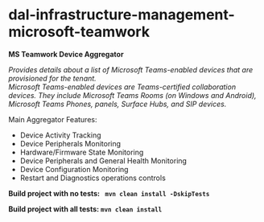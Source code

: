 # dal-infrastructure-management-microsoft-teamwork

**MS Teamwork Device Aggregator**

*Provides details about a list of Microsoft Teams-enabled devices that are provisioned for the tenant.  
Microsoft Teams-enabled devices are Teams-certified collaboration devices. They include Microsoft Teams Rooms (on Windows and Android), Microsoft Teams Phones, panels, Surface Hubs, and SIP devices.*

Main Aggregator Features:
- Device Activity Tracking
- Device Peripherals Monitoring
- Hardware/Firmware State Monitoring
- Device Peripherals and General Health Monitoring
- Device Configuration Monitoring
- Restart and Diagnostics operations controls

**Build project with no tests: ``` mvn clean install -DskipTests```**

**Build project with all tests: ``` mvn clean install ```**
